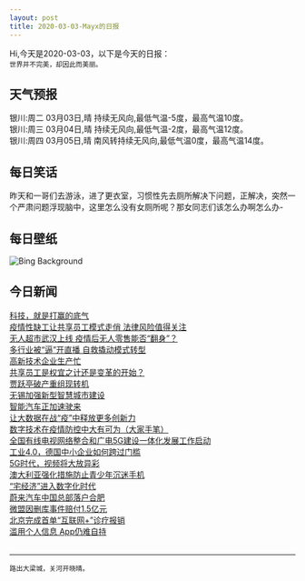 ```yaml
---
layout: post
title: 2020-03-03-Mayx的日报
---
```


Hi,今天是2020-03-03，以下是今天的日报：<br><small>
世界并不完美，却因此而美丽。</small><!--more-->
## 天气预报
银川:周二 03月03日,晴 持续无风向,最低气温-5度，最高气温10度。<br>银川:周三 03月04日,晴 持续无风向,最低气温-2度，最高气温12度。<br>银川:周四 03月05日,晴 南风转持续无风向,最低气温0度，最高气温14度。
## 每日笑话
昨天和一哥们去游泳，进了更衣室，习惯性先去厕所解决下问题，正解决，突然一个严肃问题浮现脑中，这里怎么没有女厕所呢？那女同志们该怎么办啊怎么办-
## 每日壁纸
![Bing Background](https://cn.bing.com/th?id=OHR.SeussianLandscape_EN-US2146844247_1920x1080.jpg&rf=LaDigue_1920x1080.jpg&pid=hp "Fairy chimneys and cave dwellings in Uçhisar, Cappadocia, Turkey (© Ivan Kmit/Alamy)")
## 今日新闻

[科技，就是打赢的底气](http://it.people.com.cn/n1/2020/0303/c1009-31614186.html)   
[疫情性缺工让共享员工模式走俏 法律风险值得关注](http://it.people.com.cn/n1/2020/0303/c1009-31614208.html)   
[无人超市武汉上线 疫情后无人零售能否“翻身”？](http://it.people.com.cn/n1/2020/0303/c1009-31614197.html)   
[多行业被“逼”开直播 自救撬动模式转型](http://it.people.com.cn/n1/2020/0303/c1009-31614196.html)   
[高新技术企业生产忙](http://it.people.com.cn/n1/2020/0303/c1009-31614187.html)   
[共享员工是权宜之计还是变革的开始？](http://it.people.com.cn/n1/2020/0303/c1009-31614210.html)   
[贾跃亭破产重组现转机](http://it.people.com.cn/n1/2020/0303/c1009-31613932.html)   
[无锡加强新型智慧城市建设](http://it.people.com.cn/n1/2020/0303/c1009-31613884.html)   
[智能汽车正加速驶来](http://it.people.com.cn/n1/2020/0303/c1009-31613849.html)   
[让大数据在战“疫”中释放更多创新力](http://it.people.com.cn/n1/2020/0303/c1009-31613844.html)   
[数字技术在疫情防控中大有可为（大家手笔）](http://it.people.com.cn/n1/2020/0303/c1009-31613834.html)   
[全国有线电视网络整合和广电5G建设一体化发展工作启动](http://it.people.com.cn/n1/2020/0303/c1009-31613835.html)   
[工业4.0，德国中小企业如何跨过门槛](http://it.people.com.cn/n1/2020/0303/c1009-31613837.html)   
[5G时代，视频将大放异彩](http://it.people.com.cn/n1/2020/0303/c1009-31613841.html)   
[澳大利亚强化措施防止青少年沉迷手机](http://it.people.com.cn/n1/2020/0303/c1009-31613839.html)   
[“宅经济”进入数字化时代](http://it.people.com.cn/n1/2020/0303/c1009-31613838.html)   
[蔚来汽车中国总部落户合肥](http://it.people.com.cn/n1/2020/0303/c1009-31613829.html)   
[微盟因删库事件赔付1.5亿元](http://it.people.com.cn/n1/2020/0303/c1009-31613827.html)   
[北京完成首单“互联网+”诊疗报销](http://it.people.com.cn/n1/2020/0303/c1009-31613822.html)   
[滥用个人信息 App仍难自持](http://it.people.com.cn/n1/2020/0303/c1009-31613778.html)   
<br />

***

<small>路出大梁城，关河开晓晴。</small>

